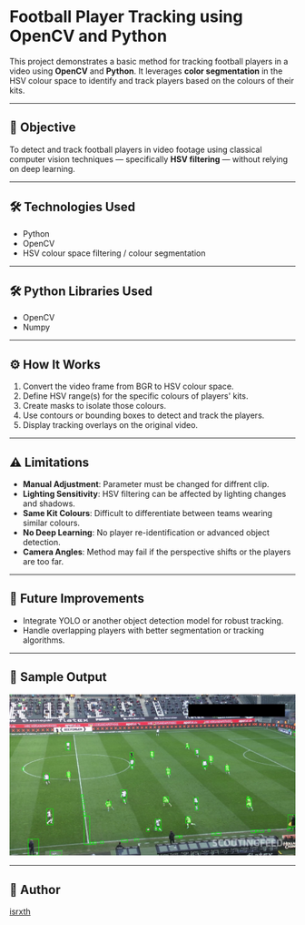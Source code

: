 # Football Player Tracking using OpenCV and Python

This project demonstrates a basic method for tracking football players in a video using **OpenCV** and **Python**. It leverages **color segmentation** in the HSV colour space to identify and track players based on the colours of their kits.

---

## 🎯 Objective

To detect and track football players in video footage using classical computer vision techniques — specifically **HSV filtering** — without relying on deep learning.

---

## 🛠️ Technologies Used

- Python
- OpenCV
- HSV colour space filtering / colour segmentation

---

## 🛠️ Python Libraries Used

- OpenCV
- Numpy

---

## ⚙️ How It Works

1. Convert the video frame from BGR to HSV colour space.
2. Define HSV range(s) for the specific colours of players' kits.
3. Create masks to isolate those colours.
4. Use contours or bounding boxes to detect and track the players.
5. Display tracking overlays on the original video.

---

## ⚠️ Limitations

- **Manual Adjustment**: Parameter must be changed for diffrent clip.
- **Lighting Sensitivity**: HSV filtering can be affected by lighting changes and shadows.
- **Same Kit Colours**: Difficult to differentiate between teams wearing similar colours.
- **No Deep Learning**: No player re-identification or advanced object detection.
- **Camera Angles**: Method may fail if the perspective shifts or the players are too far.

---

## 🚀 Future Improvements

- Integrate YOLO or another object detection model for robust tracking.
- Handle overlapping players with better segmentation or tracking algorithms.

---

## 📸 Sample Output

![Demo pic](sample.png)

---

## 🧠 Author

[isrxth](https://github.com/isrxth)


